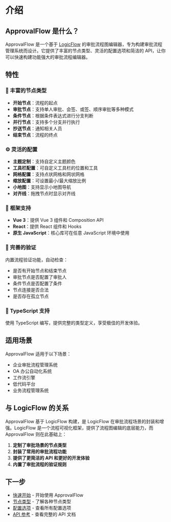 # 介绍

## ApprovalFlow 是什么？

ApprovalFlow 是一个基于 [LogicFlow](https://site.logic-flow.cn/) 的审批流程图编辑器，专为构建审批流程管理系统而设计。它提供了丰富的节点类型、灵活的配置选项和简洁的 API，让你可以快速构建功能强大的审批流程编辑器。

## 特性

### 🎨 丰富的节点类型

- **开始节点**：流程的起点
- **审批节点**：支持单人审批、会签、或签、顺序审批等多种模式
- **条件节点**：根据条件表达式进行分支判断
- **并行节点**：支持多个分支并行执行
- **抄送节点**：通知相关人员
- **结束节点**：流程的终点

### ⚙️ 灵活的配置

- **主题定制**：支持自定义主题颜色
- **工具栏配置**：可自定义工具栏的位置和工具
- **网格配置**：支持点状网格和网状网格
- **缩放配置**：可设置最小/最大缩放比例
- **小地图**：支持显示小地图导航
- **对齐线**：拖拽节点时显示对齐线

### 🚀 框架支持

- **Vue 3**：提供 Vue 3 组件和 Composition API
- **React**：提供 React 组件和 Hooks
- **原生 JavaScript**：核心库可在任意 JavaScript 环境中使用

### 📝 完善的验证

内置流程验证功能，自动检查：

- 是否有开始节点和结束节点
- 审批节点是否配置了审批人
- 条件节点是否配置了条件
- 节点连接是否合法
- 是否存在孤立节点

### 🎯 TypeScript 支持

使用 TypeScript 编写，提供完整的类型定义，享受极佳的开发体验。

## 适用场景

ApprovalFlow 适用于以下场景：

- 企业审批流程管理系统
- OA 办公自动化系统
- 工作流引擎
- 低代码平台
- 业务流程管理系统

## 与 LogicFlow 的关系

ApprovalFlow 基于 LogicFlow 构建，是 LogicFlow 在审批流程场景的封装和增强。LogicFlow 是一个流程可视化框架，提供了流程图编辑的底层能力，而 ApprovalFlow 则在此基础上：

1. **定制了审批场景的节点类型**
2. **封装了常用的审批流程功能**
3. **提供了更简洁的 API 和更好的开发体验**
4. **内置了审批流程的验证规则**

## 下一步

- [快速开始](/guide/getting-started) - 开始使用 ApprovalFlow
- [节点类型](/guide/node-types) - 了解各种节点类型
- [配置选项](/guide/configuration) - 查看所有配置选项
- [API 参考](/api/editor) - 查看完整的 API 文档
